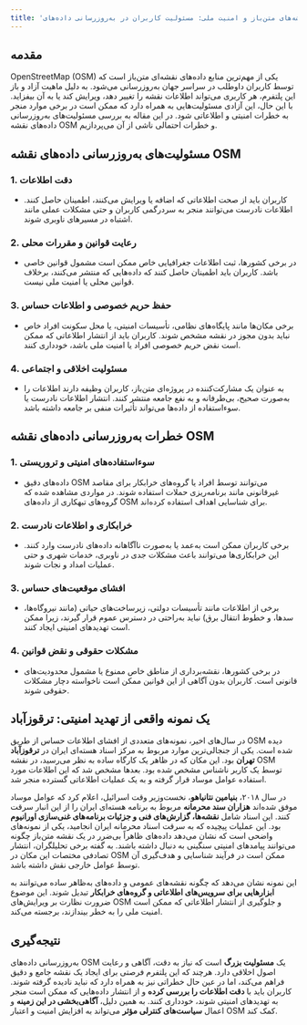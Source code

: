 ```yaml
---
title: 'نقشه‌های متن‌باز و امنیت ملی: مسئولیت کاربران در به‌روزرسانی داده‌های OSM'
---
```

## مقدمه
OpenStreetMap (OSM) یکی از مهم‌ترین منابع داده‌های نقشه‌ای متن‌باز است که توسط کاربران داوطلب در سراسر جهان به‌روزرسانی می‌شود. به دلیل ماهیت آزاد و باز این پلتفرم، هر کاربری می‌تواند اطلاعات نقشه را تغییر دهد، ویرایش کند یا به آن بیفزاید. با این حال، این آزادی مسئولیت‌هایی به همراه دارد که ممکن است در برخی موارد منجر به خطرات امنیتی و اطلاعاتی شود. در این مقاله به بررسی مسئولیت‌های به‌روزرسانی داده‌های نقشه OSM و خطرات احتمالی ناشی از آن می‌پردازیم.

## مسئولیت‌های به‌روزرسانی داده‌های نقشه OSM

### 1. دقت اطلاعات
- کاربران باید از صحت اطلاعاتی که اضافه یا ویرایش می‌کنند، اطمینان حاصل کنند. اطلاعات نادرست می‌توانند منجر به سردرگمی کاربران و حتی مشکلات عملی مانند اشتباه در مسیرهای ناوبری شوند.

### 2. رعایت قوانین و مقررات محلی
- در برخی کشورها، ثبت اطلاعات جغرافیایی خاص ممکن است مشمول قوانین خاصی باشد. کاربران باید اطمینان حاصل کنند که داده‌هایی که منتشر می‌کنند، برخلاف قوانین محلی یا امنیت ملی نیست.

### 3. حفظ حریم خصوصی و اطلاعات حساس
- برخی مکان‌ها مانند پایگاه‌های نظامی، تأسیسات امنیتی، یا محل سکونت افراد خاص نباید بدون مجوز در نقشه مشخص شوند. کاربران باید از انتشار اطلاعاتی که ممکن است نقض حریم خصوصی افراد یا امنیت ملی باشد، خودداری کنند.

### 4. مسئولیت اخلاقی و اجتماعی
- به عنوان یک مشارکت‌کننده در پروژه‌ای متن‌باز، کاربران وظیفه دارند اطلاعات را به‌صورت صحیح، بی‌طرفانه و به نفع جامعه منتشر کنند. انتشار اطلاعات نادرست یا سوءاستفاده از داده‌ها می‌تواند تأثیرات منفی بر جامعه داشته باشد.

## خطرات به‌روزرسانی داده‌های نقشه OSM

### 1. سوءاستفاده‌های امنیتی و تروریستی
- داده‌های دقیق OSM می‌توانند توسط افراد یا گروه‌های خرابکار برای مقاصد غیرقانونی مانند برنامه‌ریزی حملات استفاده شوند. در مواردی مشاهده شده که گروه‌های تبهکاری از داده‌های OSM برای شناسایی اهداف استفاده کرده‌اند.

### 2. خرابکاری و اطلاعات نادرست
- برخی کاربران ممکن است به‌عمد یا به‌صورت ناآگاهانه داده‌های نادرست وارد کنند. این خرابکاری‌ها می‌توانند باعث مشکلات جدی در ناوبری، خدمات شهری و حتی عملیات امداد و نجات شوند.

### 3. افشای موقعیت‌های حساس
- برخی از اطلاعات مانند تأسیسات دولتی، زیرساخت‌های حیاتی (مانند نیروگاه‌ها، سدها، و خطوط انتقال برق) نباید به‌راحتی در دسترس عموم قرار گیرند، زیرا ممکن است تهدیدهای امنیتی ایجاد کنند.

### 4. مشکلات حقوقی و نقض قوانین
- در برخی کشورها، نقشه‌برداری از مناطق خاص ممنوع یا مشمول محدودیت‌های قانونی است. کاربران بدون آگاهی از این قوانین ممکن است ناخواسته دچار مشکلات حقوقی شوند.

## یک نمونه واقعی از تهدید امنیتی: ترقوزآباد

در سال‌های اخیر، نمونه‌های متعددی از افشای اطلاعات حساس از طریق OSM دیده شده است. یکی از جنجالی‌ترین موارد مربوط به مرکز اسناد هسته‌ای ایران در **ترقوزآباد تهران** بود. این مکان که در ظاهر یک کارگاه ساده به نظر می‌رسید، در نقشه OSM توسط یک کاربر ناشناس مشخص شده بود. بعدها مشخص شد که این اطلاعات مورد استفاده عوامل موساد قرار گرفته و به یک عملیات اطلاعاتی گسترده منجر شد.

در سال ۲۰۱۸، **بنیامین نتانیاهو**، نخست‌وزیر وقت اسرائیل، اعلام کرد که عوامل موساد موفق شده‌اند **هزاران سند محرمانه** مربوط به برنامه هسته‌ای ایران را از این انبار سرقت کنند. این اسناد شامل **نقشه‌ها، گزارش‌های فنی و جزئیات برنامه‌های غنی‌سازی اورانیوم** بود. این عملیات پیچیده که به سرقت اسناد محرمانه ایران انجامید، یکی از نمونه‌های واضحی است که نشان می‌دهد داده‌های ظاهراً بی‌ضرر در یک نقشه متن‌باز چگونه می‌توانند پیامدهای امنیتی سنگینی به دنبال داشته باشند. به گفته برخی تحلیلگران، انتشار تصادفی مختصات این مکان در OSM ممکن است در فرآیند شناسایی و هدف‌گیری آن توسط عوامل خارجی نقش داشته باشد.

این نمونه نشان می‌دهد که چگونه نقشه‌های عمومی و داده‌های به‌ظاهر ساده می‌توانند به **ابزارهایی برای سرویس‌های اطلاعاتی و گروه‌های خرابکار** تبدیل شوند. این موضوع ضرورت نظارت بر ویرایش‌های OSM و جلوگیری از انتشار اطلاعاتی که ممکن است امنیت ملی را به خطر بیندازند، برجسته می‌کند.

## نتیجه‌گیری
به‌روزرسانی داده‌های OSM یک **مسئولیت بزرگ** است که نیاز به دقت، آگاهی و رعایت اصول اخلاقی دارد. هرچند که این پلتفرم فرصتی برای ایجاد یک نقشه جامع و دقیق فراهم می‌کند، اما در عین حال خطراتی نیز به همراه دارد که نباید نادیده گرفته شوند. کاربران باید با **دقت اطلاعات را بررسی کرده** و از انتشار داده‌هایی که ممکن است منجر به تهدیدهای امنیتی شوند، خودداری کنند. به همین دلیل، **آگاهی‌بخشی در این زمینه** و اعمال **سیاست‌های کنترلی مؤثر** می‌تواند به افزایش امنیت و اعتبار OSM کمک کند.
